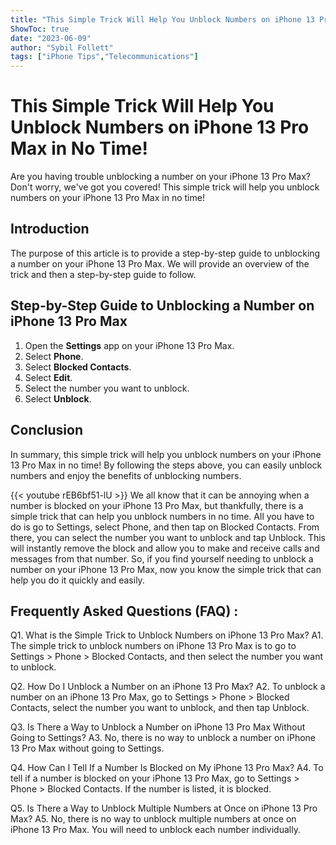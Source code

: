 ```yaml
---
title: "This Simple Trick Will Help You Unblock Numbers on iPhone 13 Pro Max in No Time!"
ShowToc: true 
date: "2023-06-09"
author: "Sybil Follett" 
tags: ["iPhone Tips","Telecommunications"]
---
```

# This Simple Trick Will Help You Unblock Numbers on iPhone 13 Pro Max in No Time!

Are you having trouble unblocking a number on your iPhone 13 Pro Max? Don't worry, we've got you covered! This simple trick will help you unblock numbers on your iPhone 13 Pro Max in no time!

## Introduction

The purpose of this article is to provide a step-by-step guide to unblocking a number on your iPhone 13 Pro Max. We will provide an overview of the trick and then a step-by-step guide to follow. 

## Step-by-Step Guide to Unblocking a Number on iPhone 13 Pro Max

1. Open the **Settings** app on your iPhone 13 Pro Max. 
2. Select **Phone**. 
3. Select **Blocked Contacts**. 
4. Select **Edit**. 
5. Select the number you want to unblock. 
6. Select **Unblock**. 

## Conclusion

In summary, this simple trick will help you unblock numbers on your iPhone 13 Pro Max in no time! By following the steps above, you can easily unblock numbers and enjoy the benefits of unblocking numbers.

{{< youtube rEB6bf51-lU >}} 
We all know that it can be annoying when a number is blocked on your iPhone 13 Pro Max, but thankfully, there is a simple trick that can help you unblock numbers in no time. All you have to do is go to Settings, select Phone, and then tap on Blocked Contacts. From there, you can select the number you want to unblock and tap Unblock. This will instantly remove the block and allow you to make and receive calls and messages from that number. So, if you find yourself needing to unblock a number on your iPhone 13 Pro Max, now you know the simple trick that can help you do it quickly and easily.

## Frequently Asked Questions (FAQ) :
Q1. What is the Simple Trick to Unblock Numbers on iPhone 13 Pro Max?
A1. The simple trick to unblock numbers on iPhone 13 Pro Max is to go to Settings > Phone > Blocked Contacts, and then select the number you want to unblock. 

Q2. How Do I Unblock a Number on an iPhone 13 Pro Max?
A2. To unblock a number on an iPhone 13 Pro Max, go to Settings > Phone > Blocked Contacts, select the number you want to unblock, and then tap Unblock. 

Q3. Is There a Way to Unblock a Number on iPhone 13 Pro Max Without Going to Settings?
A3. No, there is no way to unblock a number on iPhone 13 Pro Max without going to Settings. 

Q4. How Can I Tell If a Number Is Blocked on My iPhone 13 Pro Max?
A4. To tell if a number is blocked on your iPhone 13 Pro Max, go to Settings > Phone > Blocked Contacts. If the number is listed, it is blocked. 

Q5. Is There a Way to Unblock Multiple Numbers at Once on iPhone 13 Pro Max?
A5. No, there is no way to unblock multiple numbers at once on iPhone 13 Pro Max. You will need to unblock each number individually.


